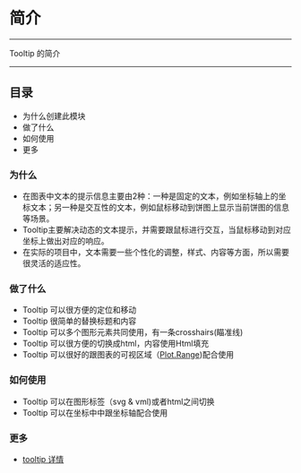 # 简介

----

Tooltip 的简介

----

## 目录

  * 为什么创建此模块
  * 做了什么
  * 如何使用
  * 更多

### 为什么

  * 在图表中文本的提示信息主要由2种：一种是固定的文本，例如坐标轴上的坐标文本；另一种是交互性的文本，例如鼠标移动到饼图上显示当前饼图的信息等场景。
  * Tooltip主要解决动态的文本提示，并需要跟鼠标进行交互，当鼠标移动到对应坐标上做出对应的响应。
  * 在实际的项目中，文本需要一些个性化的调整，样式、内容等方面，所以需要很灵活的适应性。

### 做了什么

  * Tooltip 可以很方便的定位和移动
  * Tooltip 很简单的替换标题和内容
  * Tooltip 可以多个图形元素共同使用，有一条crosshairs(瞄准线)
  * Tooltip 可以很方便的切换成html，内容使用Html填充
  * Tooltip 可以很好的跟图表的可视区域（[Plot.Range](http://spmjs.io/docs/achart-plot/wiki/range.html))配合使用

### 如何使用

  * Tooltip 可以在图形标签（svg & vml)或者html之间切换
  * Tooltip 可以在坐标中中跟坐标轴配合使用

### 更多

  * [tooltip 详情](tooltip.md)